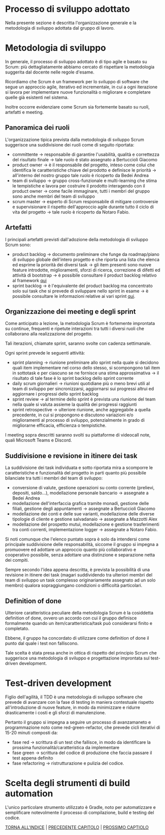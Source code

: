 # Processo di sviluppo adottato
<!--Processo di sviluppo adottato (modalità di divisione in itinere dei task, meeting/interazioni pianificate, modalità di revisione in itinere dei task, scelta degli strumenti di test/build/continuous integration)-->
Nella presente sezione è descritta l'organizzazione generale e la metodologia di sviluppo adottata dal gruppo di lavoro.
# Metodologia di sviluppo
In generale, il processo di sviluppo adottato è di tipo agile e basato su Scrum: più dettagliatamente abbiamo cercato di rispettare la metodologia suggerita dal docente nelle regole d'esame.

Ricordiamo che Scrum è un framework per lo sviluppo di software che segue un approccio agile, iterativo ed incrementale, in cui a ogni iterazione si lavora per implementare nuove funzionalità o migliorare e completare quelle già esistenti nel sistema.

Inoltre occorre evidenziare come Scrum sia fortemente basato su ruoli, artefatti e meeting.

## Panoramica dei ruoli
L'organizzazione tipica prevista dalla metodologia di sviluppo Scrum suggerisce una suddivisione dei ruoli come di seguito riportata:
- committente &rarr; responsabile di garantire l'usabilità, qualità e correttezza del risultato finale &rarr; tale ruolo è stato assegnato a Bertuccioli Giacomo
- product owner &rarr; è il responsabile del progetto, inteso come colui che identifica le caratteristiche chiave del prodotto e definisce le priorità &rarr; all'interno del nostro gruppo tale ruolo è ricoperto da Bedei Andrea
- team di sviluppo &rarr; gruppo cross-funzionale e multi-learning che stima le tempistiche e lavora per costruire il prodotto interagendo con il product owner &rarr; come facile immaginare, tutti i membri del gruppo sono anche membri del team di sviluppo
- scrum master &rarr; esperto di Scrum responsabile di mitigare controversie e supervisionare il rispetto dell'approccio agile durante tutto il ciclo di vita del progetto &rarr; tale ruolo è ricoperto da Notaro Fabio.

## Artefatti
I principali artefatti previsti dall'adozione della metodologia di sviluppo Scrum sono:
- product backlog &rarr; documento preliminare che funge da roadmap/piano di sviluppo globale dell'intero progetto e che riporta una lista che elenca ed esprime la priorità dei diversi task &rarr; gli item presenti sono nuove feature introdotte, miglioramenti, sforzi di ricerca, correzione di difetti ed attività di bootstrap &rarr; è possibile consultare il product backlog relativo al framework [qui](../process/0-product-backlog.md)
- sprint backlog &rarr; è l'equivalente del product backlog ma concentrato solo sui task che si prevede di sviluppare nello sprint in esame &rarr; è possibile consultare le informazioni relative ai vari sprint [qui](../process/index.md).

## Organizzazione dei meeting e degli sprint
Come anticipato a lezione, la metodologia Scrum è fortemente improntata su continue, frequenti e ripetute interazioni tra tutti i diversi ruoli che collaborano alla realizzazione del progetto.

Tali iterazioni, chiamate sprint, saranno svolte con cadenza settimanale. 

Ogni sprint prevede le seguenti attività:
- sprint planning &rarr; riunione preliminare allo sprint nella quale si decidono quali item implementare nel corso dello stesso, si scompongono tali item in sottotask e per ciascuno se ne fornisce una stima approssimativa &rarr; il risultato di tale fase è lo sprint backlog dello sprint corrente
- daily scrum giornalieri &rarr; riunioni quotidiane più o meno brevi utili al team di sviluppo per sincronizzarsi, aggiornarsi sui progressi altrui ed aggiornare i progressi dello sprint backlog
- sprint review &rarr; al termine dello sprint è prevista una riunione del team nella quale si valuta assieme la qualità dei progressi raggiunti
- sprint retrospective &rarr; ulteriore riunione, anche aggregabile a quella precedente, in cui si propongono e discutono variazioni e/o miglioramenti al processo di sviluppo, potenzialmente in grado di migliorarne efficacia, efficienza o tempistiche.

I meeting sopra descritti saranno svolti su piattaforme di videocall note, quali Microsoft Teams e Discord.

## Suddivisione e revisione in itinere dei task
La suddivisione dei task individuata e sotto riportata mira a scomporre le caratteristiche e funzionalità del progetto in parti quanto più possibile bilanciate tra tutti i membri del team di sviluppo:
- conversione di valute, gestione operazioni su conto corrente (prelievi, depositi, saldo...), modellazione personale bancario &rarr; assegnate a Bedei Andrea
- modellazione dell'interfaccia grafica tramite monadi, gestione delle filiali, gestione degli appuntamenti &rarr; assegnate a Bertuccioli Giacomo
- modellazione dei conti e delle sue varianti, modellazione delle diverse tipologie di cliente e gestione salvadanaio &rarr; assegnate a Mazzotti Alex
- modellazione del prospetto mutui, modellazione e gestione trasferimenti tra conti correnti, implementazione logger &rarr; assegnate a Notaro Fabio.

Si noti comunque che l'elenco puntato sopra è solo da intendersi come principale suddivisione delle responsabilità, siccome  il gruppo si impegna a promuovere ed adottare un approccio quanto più collaborativo e cooperativo possibile, senza adottare una distinzione e separazione netta dei compiti.

Sempre secondo l'idea appena descritta, è prevista la possibilità di una revisione in itinere dei task (magari suddividendo tra ulteriori membri del team di sviluppo un task complesso originariamente assegnato ad un solo membro) qualora sopraggiungano condizioni o difficoltà particolari. 

## Definition of done
Ulteriore caratteristica peculiare della metodologia Scrum è la cosiddetta definition of done, ovvero un accordo con cui il gruppo definisce formalmente quando un item/caratteristica/task può considerarsi finito e completato.

Ebbene, il gruppo ha concordato di utilizzare come definition of done il punto dal quale i test non falliscono.

Tale scelta è stata presa anche in ottica di rispetto del principio Scrum che suggerisce una metodologia di sviluppo e progettazione improntata sul test-driven development.

# Test-driven development
Figlio dell'agilità, il TDD è una metodologia di sviluppo software che prevede di avanzare con la fase di testing in maniera contestuale rispetto all'introduzione di nuove feature, in modo da minimizzare e ridurre drasticamente i costi e gli sforzi di manutenzione.

Pertanto il gruppo si impegna a seguire un processo di avanzamaneto e programmazione noto come red-green-refactor, che prevede cicli iterativi di 15-20 minuti composti da:
- fase red &rarr; scrittura di un test che fallisce, in modo da identificare la prossima funzionalità/caratteristica da implementare
- fase green &rarr; scrittura del codice di produzione che faccia passare il test appena definito
- fase refactoring &rarr; ristrutturazione e pulizia del codice.

# Scelta degli strumenti di build automation
L'unico particolare strumento utilizzato è Gradle, noto per automatizzare e semplificare notevolmente il processo di compilazione, build e testing del codice.








[TORNA ALL'INDICE](../index.md) | 
[PRECEDENTE CAPITOLO](../1-introduction/index.md) | 
[PROSSIMO CAPTIOLO](../3-requirements/index.md)
